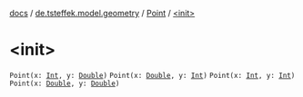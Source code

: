 [docs](../../index.md) / [de.tsteffek.model.geometry](../index.md) / [Point](index.md) / [&lt;init&gt;](./-init-.md)

# &lt;init&gt;

`Point(x: `[`Int`](https://kotlinlang.org/api/latest/jvm/stdlib/kotlin/-int/index.html)`, y: `[`Double`](https://kotlinlang.org/api/latest/jvm/stdlib/kotlin/-double/index.html)`)`
`Point(x: `[`Double`](https://kotlinlang.org/api/latest/jvm/stdlib/kotlin/-double/index.html)`, y: `[`Int`](https://kotlinlang.org/api/latest/jvm/stdlib/kotlin/-int/index.html)`)`
`Point(x: `[`Int`](https://kotlinlang.org/api/latest/jvm/stdlib/kotlin/-int/index.html)`, y: `[`Int`](https://kotlinlang.org/api/latest/jvm/stdlib/kotlin/-int/index.html)`)`
`Point(x: `[`Double`](https://kotlinlang.org/api/latest/jvm/stdlib/kotlin/-double/index.html)`, y: `[`Double`](https://kotlinlang.org/api/latest/jvm/stdlib/kotlin/-double/index.html)`)`